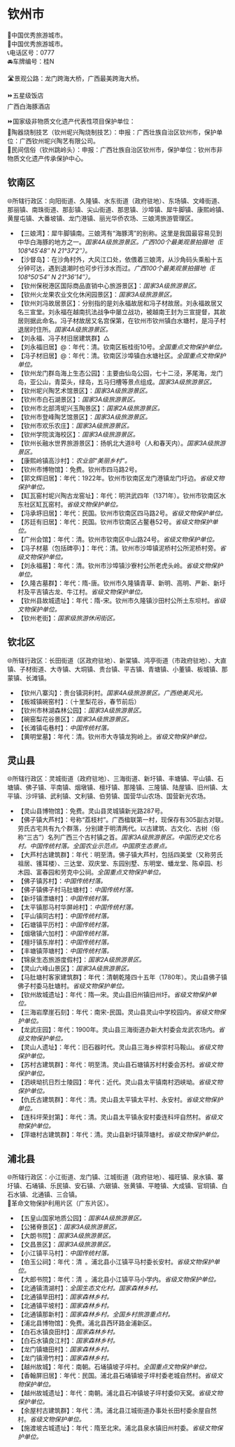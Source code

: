 # 钦州市  
🏅中国优秀旅游城市。  
🏅中国优秀旅游城市。  
📞电话区号：0777  
🚘车牌编号：桂N  

🛣️景观公路：龙门跨海大桥，广西最美跨海大桥。  

⏩五星级饭店  
广西白海豚酒店  

⏩国家级非物质文化遗产代表性项目保护单位：  
🔸陶器烧制技艺（钦州坭兴陶烧制技艺）：申报：广西壮族自治区钦州市，保护单位：广西钦州坭兴陶艺有限公司。  
🔸民间信俗（钦州跳岭头）：申报：广西壮族自治区钦州市，保护单位：钦州市非物质文化遗产传承保护中心。  

## 钦南区  
🌐所辖行政区：向阳街道、久隆镇、水东街道（政府驻地）、东场镇、文峰街道、那丽镇、南珠街道、那彭镇、尖山街道、那思镇、沙埠镇、犀牛脚镇、康熙岭镇、黄屋屯镇、大番坡镇、龙门港镇、丽光华侨农场、三娘湾旅游管理区。  

* 【三娘湾】：犀牛脚镇南。三娘湾有“海豚湾”的别称。这里是我国最容易见到中华白海豚的地方之一。*国家4A级旅游景区。广西100个最美观景拍摄地（E 108°45′48″ N 21°37′2″）。*  
* 【沙督岛】：在沙角村外，大风江口处，依偎着三娘湾，从沙角码头乘船十五分钟可达，遇到退潮时也可步行涉水而过。*广西100个最美观景拍摄地（E 108°50′54″ N 21°36′14″）。*  
* 【钦州保税港区国际商品直销中心旅游景区】：*国家3A级旅游景区。*  
* 【钦州火龙果农业文化休闲园景区】：*国家3A级旅游景区。*  
* 【钦州刘冯故居景区】：分别指的是刘永福故居和冯子材故居。刘永福故居又名三宣堂。刘永福在越南抗法战争中屡立战功，被越南王封为三宣提督，其故居则据此命名。冯子材故居又名宫保第，在钦州市钦州镇白水塘村，是冯子村退居时住所。*国家4A级旅游景区。*  
* 【刘永福、冯子材旧居建筑群】△  
* 【刘永福旧居】@：年代：清。钦南区板桂街10号。*全国重点文物保护单位。*  
* 【冯子材旧居】@：年代：清。钦南区沙埠镇白水塘社区。*全国重点文物保护单位。*  
* 【钦州龙门群岛海上生态公园】：主要由仙岛公园，七十二泾，茅尾海，龙门岛，亚公山，青菜头，绿岛，五马归槽等景点组成。*国家3A级旅游景区。*  
* 【钦州坭兴陶艺术馆景区】：*国家3A级旅游景区。*  
* 【钦州市白石湖景区】：*国家3A级旅游景区。*  
* 【钦州市北部湾坭兴玉陶景区】：*国家2A级旅游景区。*  
* 【钦州市登峰陶艺馆景区】：*国家3A级旅游景区。*  
* 【钦州市欢乐农庄】：*国家3A级旅游景区。*  
* 【钦州学院滨海校区】：*国家3A级旅游景区。*  
* 【钦州长融水世界旅游景区】：扬帆北大道8号（人和春天内）。*国家3A级旅游景区。*  
* 【康熙岭镇高沙村】：*农业部“美丽乡村”。*  
* 【钦州市博物馆】：免费。钦州市四马路2号。  
* 【郭文辉旧居】：年代：1922年。钦州市钦南区龙门港镇龙门圩边。*省级文物保护单位。*  
* 【缸瓦窑村坭兴陶古龙窑址】：年代：明洪武四年（1371年）。钦州市钦南区水东社区缸瓦窑村。*省级文物保护单位。*  
* 【冯承垿旧居】：年代：民国。钦州市钦南区四马路2号。*省级文物保护单位。*  
* 【苏廷有旧居】：年代：民国。钦州市钦南区占鳌巷52号。*省级文物保护单位。*  
* 【广州会馆】：年代：清。钦州市钦南区中山路24号。*省级文物保护单位。*  
* 【冯子材墓（包括碑亭）】：年代：清。钦州市沙埠镇泥桥村公所泥桥村旁。*省级文物保护单位。*  
* 【刘永福墓】：年代：清。钦州市沙埠镇沙寮村公所老虎头岭。*省级文物保护单位。*  
* 【久隆古墓群】：年代：隋-唐。钦州市久隆镇青草、新明、高明、严新、新圩村及平吉镇古龙、牛江村。*省级文物保护单位。*  
* 【钦州县故城遗址】：年代：隋-宋。钦州市久隆镇沙田村公所土东坝村。*省级文物保护单位。*  
* 【钦州老街】：*国家级旅游休闲街区。*  

## 钦北区  
🌐所辖行政区：长田街道（区政府驻地）、新棠镇、鸿亭街道（市政府驻地）、大直镇、子材街道、大寺镇、大垌镇、贵台镇、平吉镇、青塘镇、小董镇、板城镇、那蒙镇、长滩镇。  

* 【钦州八寨沟】：贵台镇洞利村。*国家4A级旅游景区。广西绝美风光。*  
* 【板城镇碗窑村】：（十里梨花谷，春节前后）  
* 【钦州市林湖森林公园】：*国家3A级旅游景区。*  
* 【碗窑梨花谷景区】：*国家3A级旅游景区。*  
* 【长滩镇屯巷村】：*中国传统村落。*  
* 【黄明堂墓】：年代：清。钦州市大寺镇龙狗岭上。*省级文物保护单位。*  

## 灵山县  
🌐所辖行政区：灵城街道（政府驻地）、三海街道、新圩镇、丰塘镇、平山镇、石塘镇、佛子镇、平南镇、烟墩镇、檀圩镇、那隆镇、三隆镇、陆屋镇、旧州镇、太平镇、沙坪镇、武利镇、文利镇、伯劳镇、国营华山农场、国营新光农场。  

* 【灵山县博物馆】：免费。灵山县灵城镇新光路287号。  
* 【佛子镇大芦村】：号称“荔枝村”。广西楹联第一村，现保存有305副古对联。劳氏古宅共有九个群落，分别建于明清两代。以古建筑、古文化、古树（俗称“三古”）名列广西三个古村镇之首。*国家3A级旅游景区。中国历史文化名村。中国传统村落。全国农业示范点。中国原生态景点。*  
* 【大芦村古建筑群】：年代：明至清。佛子镇大芦村，包括四美堂（又称劳氏祖居、镬耳楼）、三达堂、双庆堂、东园别墅、东明堂、蟠龙堂、陈卓园、杉木园、富春园和劳克中公祠。*全国重点文物保护单位。*  
* 【佛子镇苏村】：*中国传统村落。*  
* 【佛子镇佛子村马肚塘村】：*中国传统村落。*  
* 【新圩镇漂塘村】：*中国传统村落。*  
* 【太平镇那马村华屏岭村】：*中国传统村落。*  
* 【平山镇同古村】：*中国传统村落。*  
* 【石塘镇平历村】：*中国传统村落。*  
* 【烟墩镇六加村】：*中国传统村落。*  
* 【檀圩镇东岸村】：*中国传统村落。*  
* 【丰塘镇萍塘村】：*中国传统村落。*  
* 【锦泉生态旅游度假村】：*国家2A级旅游景区。*  
* 【灵山六峰山景区】：*国家3A级旅游景区。*  
* 【马肚塘村客家建筑群】：年代：清朝乾隆四十五年（1780年）。灵山县佛子镇佛子村委马肚塘村。*省级文物保护单位。*  
* 【钦州故城遗址】：年代：隋—宋。灵山县旧州镇旧州圩。*省级文物保护单位。*  
* 【三海岩摩崖石刻】：年代：南宋-民国。灵山县灵山中学校园内。*省级文物保护单位。*  
* 【龙武庄园】：年代：1900年。灵山县三海街道办新大村委会龙武农场内。*省级文物保护单位。*  
* 【灵山人遗址】：年代：旧石器时代。灵山县三海乡梓崇村马鞍山。*省级文物保护单位。*  
* 【苏村古建筑群】：年代：明至清。灵山县石塘镇苏村村委会苏村。*省级文物保护单位。*  
* 【泗峡坳抗日烈士陵园】：年代：近代。灵山县太平镇南村泗峡坳。*省级文物保护单位。*  
* 【仇氏古建筑群】：年代：清。灵山县太平镇太平村、永安村。*省级文物保护单位。*  
* 【连科坪荣封第】：年代：清。灵山县太平镇永安村委连科坪自然村。*省级文物保护单位。*  
* 【萍塘村古建筑群】：年代：清。灵山县新圩镇萍塘村。*省级文物保护单位。*  

## 浦北县  
🌐所辖行政区：小江街道、龙门镇、江城街道（政府驻地）、福旺镇、泉水镇、寨圩镇、石埇镇、乐民镇、安石镇、六硍镇、张黄镇、平睦镇、大成镇、官垌镇、白石水镇、北通镇、三合镇。  
🚩革命文物保护利用片区（广东片区）。  

* 【五皇山国家地质公园】：*国家4A级旅游景区。*  
* 【公猪脊景区】：*国家3A级旅游景区。*  
* 【大朗书院】：*国家3A级旅游景区。*  
* 【文昌景区】：*国家3A级旅游景区。*  
* 【小江镇平马村】：*中国传统村落。*  
* 【伯玉公祠】：年代：清 。浦北县小江镇平马村委长安村。*省级文物保护单位。*  
* 【大郎书院】：年代：清 。浦北县小江镇平马小学内。*省级文物保护单位。*  
* 【北通镇清湖村】：*全国生态文化村。国家森林乡村。*  
* 【北通镇旱田村】：*国家森林乡村。*  
* 【北通镇平坡村】：*国家森林乡村。*  
* 【北通镇那新村】：*国家森林乡村。全国乡村旅游重点村。*  
* 【浦北县博物馆】：免费。浦北县西环路金浦新区。  
* 【白石水镇良田村】：*国家森林乡村。*  
* 【白石水镇良江村】：*国家森林乡村。*  
* 【龙门镇塘田村】：*国家森林乡村。*  
* 【龙门镇滑竹村】：*国家森林乡村。*  
* 【越州故城】：年代：南朝。石埇镇坡子坪村。*全国重点文物保护单位。*  
* 【香翰屏旧居】：年代：民国。浦北县石埇镇坡子坪村委老城自然村。*省级文物保护单位。*  
* 【越州故城遗址】：年代：南朝。浦北县石冲镇坡子坪村委仰天窝。*省级文物保护单位。*  
* 【余屋村古建筑群】：年代：清。浦北县江城街道办事处长田村委余屋自然村。*省级文物保护单位。*  
* 【施渡坡古城遗址】：年代：隋至北宋。浦北县泉水镇旧州村委。*省级文物保护单位。*  